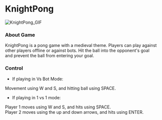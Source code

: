 # KnightPong

![KnightPong_GIF](https://github.com/JeroekPanggang/KnightPong/assets/158981726/1dcfe4f9-fedf-4e1f-b1b2-9efe6aca7395)

### About Game
KnightPong is a pong game with a medieval theme. Players can play against other players offline or against bots. Hit the ball into the opponent's goal and prevent the ball from entering your goal.

### Control
- If playing in Vs Bot Mode:

 Movement using W and S, and hitting ball using SPACE.

- If playing in 1 vs 1 mode:

 Player 1 moves using W and S, and hits using SPACE.                                                             
 Player 2 moves using the up and down arrows, and hits using ENTER.
